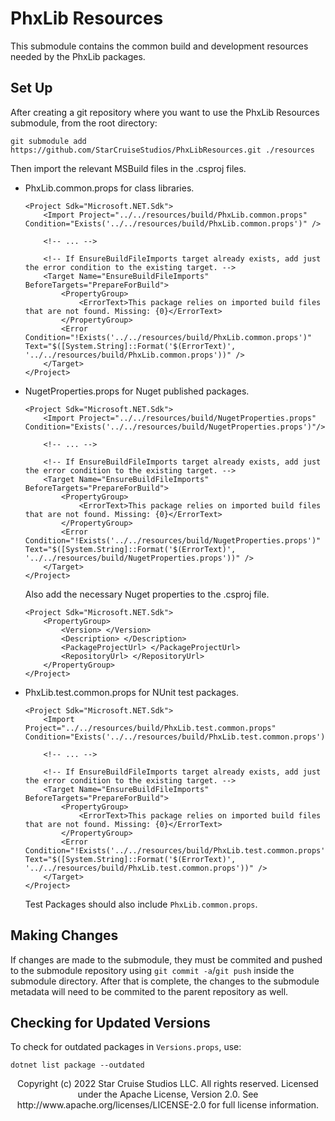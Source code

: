 ﻿# PhxLib Resources
This submodule contains the common build and development resources needed by the PhxLib packages.

## Set Up
After creating a git repository where you want to use the PhxLib Resources submodule, from the root directory:
```shell
git submodule add https://github.com/StarCruiseStudios/PhxLibResources.git ./resources
```

Then import the relevant MSBuild files in the .csproj files.
* PhxLib.common.props for class libraries.
    ```msbuild
    <Project Sdk="Microsoft.NET.Sdk">
        <Import Project="../../resources/build/PhxLib.common.props" Condition="Exists('../../resources/build/PhxLib.common.props')" />
        
        <!-- ... -->
        
        <!-- If EnsureBuildFileImports target already exists, add just the error condition to the existing target. -->
        <Target Name="EnsureBuildFileImports" BeforeTargets="PrepareForBuild">
            <PropertyGroup>
                <ErrorText>This package relies on imported build files that are not found. Missing: {0}</ErrorText>
            </PropertyGroup>
            <Error Condition="!Exists('../../resources/build/PhxLib.common.props')" Text="$([System.String]::Format('$(ErrorText)', '../../resources/build/PhxLib.common.props'))" />
        </Target>
    </Project>
    ```
* NugetProperties.props for Nuget published packages.
    ```msbuild
    <Project Sdk="Microsoft.NET.Sdk">
        <Import Project="../../resources/build/NugetProperties.props" Condition="Exists('../../resources/build/NugetProperties.props')"/>
        
        <!-- ... -->
        
        <!-- If EnsureBuildFileImports target already exists, add just the error condition to the existing target. -->
        <Target Name="EnsureBuildFileImports" BeforeTargets="PrepareForBuild">
            <PropertyGroup>
                <ErrorText>This package relies on imported build files that are not found. Missing: {0}</ErrorText>
            </PropertyGroup>
            <Error Condition="!Exists('../../resources/build/NugetProperties.props')" Text="$([System.String]::Format('$(ErrorText)', '../../resources/build/NugetProperties.props'))" />
        </Target>
    </Project>
    ```
    Also add the necessary Nuget properties to the .csproj file.
    ```msbuild
    <Project Sdk="Microsoft.NET.Sdk">
        <PropertyGroup>
            <Version> </Version>
            <Description> </Description>
            <PackageProjectUrl> </PackageProjectUrl>
            <RepositoryUrl> </RepositoryUrl>
        </PropertyGroup>
    </Project>
    ```
* PhxLib.test.common.props for NUnit test packages.
    ```msbuild
    <Project Sdk="Microsoft.NET.Sdk">
        <Import Project="../../resources/build/PhxLib.test.common.props" Condition="Exists('../../resources/build/PhxLib.test.common.props')"/>
        
        <!-- ... -->
        
        <!-- If EnsureBuildFileImports target already exists, add just the error condition to the existing target. -->
        <Target Name="EnsureBuildFileImports" BeforeTargets="PrepareForBuild">
            <PropertyGroup>
                <ErrorText>This package relies on imported build files that are not found. Missing: {0}</ErrorText>
            </PropertyGroup>
            <Error Condition="!Exists('../../resources/build/PhxLib.test.common.props')" Text="$([System.String]::Format('$(ErrorText)', '../../resources/build/PhxLib.test.common.props'))" />
        </Target>
    </Project>
    ```
    Test Packages should also include `PhxLib.common.props`.

## Making Changes
If changes are made to the submodule, they must be commited and pushed to the submodule repository using `git commit -a`/`git push` inside the submodule directory.
After that is complete, the changes to the submodule metadata will need to be commited to the parent repository as well.

## Checking for Updated Versions
To check for outdated packages in `Versions.props`, use:
```shell
dotnet list package --outdated
```

<div align="center">
Copyright (c) 2022 Star Cruise Studios LLC. All rights reserved.  
Licensed under the Apache License, Version 2.0.  
See http://www.apache.org/licenses/LICENSE-2.0 for full license information.
</div>